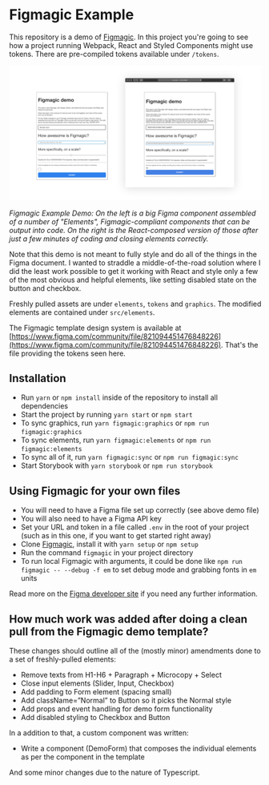 # Figmagic Example

This repository is a demo of [Figmagic](https://github.com/mikaelvesavuori/figmagic). In this project you're going to see how a project running Webpack, React and Styled Components might use tokens. There are pre-compiled tokens available under `/tokens`.

![Figmagic Example Demo](docs/demo.png)

_Figmagic Example Demo: On the left is a big Figma component assembled of a number of "Elements", Figmagic-compliant components that can be output into code. On the right is the React-composed version of those after just a few minutes of coding and closing elements correctly._

Note that this demo is not meant to fully style and do all of the things in the Figma document. I wanted to straddle a middle-of-the-road solution where I did the least work possible to get it working with React and style only a few of the most obvious and helpful elements, like setting disabled state on the button and checkbox.

Freshly pulled assets are under `elements`, `tokens` and `graphics`. The modified elements are contained under `src/elements`.

The Figmagic template design system is available at [https://www.figma.com/community/file/821094451476848226](https://www.figma.com/community/file/821094451476848226). That's the file providing the tokens seen here.

## Installation

- Run `yarn` or `npm install` inside of the repository to install all dependencies
- Start the project by running `yarn start` or `npm start`
- To sync graphics, run `yarn figmagic:graphics` or `npm run figmagic:graphics`
- To sync elements, run `yarn figmagic:elements` or `npm run figmagic:elements`
- To sync all of it, run `yarn figmagic:sync` or `npm run figmagic:sync`
- Start Storybook with `yarn storybook` or `npm run storybook`

## Using Figmagic for your own files

- You will need to have a Figma file set up correctly (see above demo file)
- You will also need to have a Figma API key
- Set your URL and token in a file called `.env` in the root of your project (such as in this one, if you want to get started right away)
- Clone [Figmagic](https://github.com/mikaelvesavuori/figmagic), install it with `yarn setup` or `npm setup`
- Run the command `figmagic` in your project directory
- To run local Figmagic with arguments, it could be done like `npm run figmagic -- --debug -f em` to set debug mode and grabbing fonts in `em` units

Read more on the [Figma developer site](https://www.figma.com/developers/docs) if you need any further information.

## How much work was added after doing a clean pull from the Figmagic demo template?

These changes should outline all of the (mostly minor) amendments done to a set of freshly-pulled elements:

- Remove texts from H1-H6 + Paragraph + Microcopy + Select
- Close input elements (Slider, Input, Checkbox)
- Add padding to Form element (spacing small)
- Add className=”Normal” to Button so it picks the Normal style
- Add props and event handling for demo form functionality
- Add disabled styling to Checkbox and Button

In a addition to that, a custom component was written:

- Write a component (DemoForm) that composes the individual elements as per the component in the template

And some minor changes due to the nature of Typescript.
